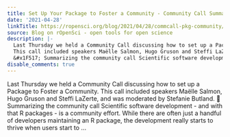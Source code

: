 ```yaml
---
title: Set Up Your Package to Foster a Community - Community Call Summary
date: '2021-04-28'
linkTitle: https://ropensci.org/blog/2021/04/28/commcall-pkg-community/
source: Blog on rOpenSci - open tools for open science
description: |-
  Last Thursday we held a Community Call discussing how to set up a Package to Foster a Community.
  This call included speakers Maëlle Salmon, Hugo Gruson and Steffi LaZerte, and was moderated by Stefanie Butland.
  &#x1F517; Summarizing the community call Scientific software development - and with that R packages - is a community effort. While there are often just a handful of developers maintaining an R package, the development really starts to thrive when users start to ...
disable_comments: true
---
```

Last Thursday we held a Community Call discussing how to set up a Package to Foster a Community.
This call included speakers Maëlle Salmon, Hugo Gruson and Steffi LaZerte, and was moderated by Stefanie Butland.
&#x1F517; Summarizing the community call Scientific software development - and with that R packages - is a community effort. While there are often just a handful of developers maintaining an R package, the development really starts to thrive when users start to ...